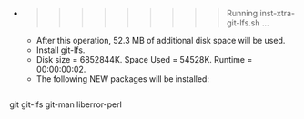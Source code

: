 * >>>>>>>>> Running inst-xtra-git-lfs.sh ...
  * After this operation, 52.3 MB of additional disk space will be used.
  * Install git-lfs.
  * Disk size = 6852844K. Space Used = 54528K. Runtime = 00:00:00:02.
  * The following NEW packages will be installed:
  ```bash
git git-lfs git-man liberror-perl
  ```
